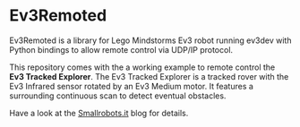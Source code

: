 # Ev3Remoted
Ev3Remoted is a library for Lego Mindstorms Ev3 robot running ev3dev with Python bindings to allow remote control via UDP/IP protocol.

This repository comes with the a working example to remote control the **Ev3 Tracked Explorer**.  The Ev3 Tracked Explorer is a tracked rover with the Ev3 Infrared sensor rotated by an Ev3 Medium motor. It features a surrounding continuous scan to detect eventual obstacles.

Have a look at the [Smallrobots.it](https://www.smallrobots.it/ev3-tracked-explor3r/) blog for details.
